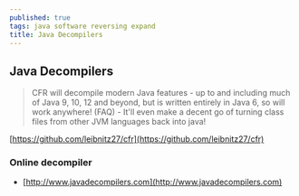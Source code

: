 ```yaml
---
published: true
tags: java software reversing expand
title: Java Decompilers
---
```

## Java Decompilers

> CFR will decompile modern Java features - up to and including much of Java 9, 10, 12 and beyond, but is written entirely in Java 6, so will work anywhere! (FAQ) - It'll even make a decent go of turning class files from other JVM languages back into java!

[https://github.com/leibnitz27/cfr](https://github.com/leibnitz27/cfr)

### Online decompiler

- [http://www.javadecompilers.com](http://www.javadecompilers.com)